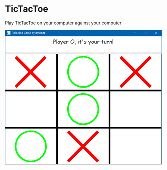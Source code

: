 # TicTacToe
Play TicTacToe on your computer against your computer

![alt text](https://raw.githubusercontent.com/dmholtz/TicTacToe/master/Screenshot.png "Tic Tac Toe game")
